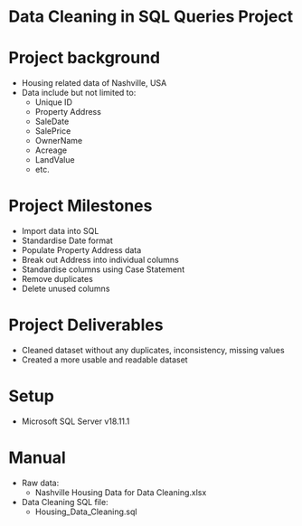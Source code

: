 # Data Cleaning in SQL Queries Project

# Project background

- Housing related data of Nashville, USA
- Data include but not limited to:
  - Unique ID
  - Property Address
  - SaleDate
  - SalePrice
  - OwnerName
  - Acreage
  - LandValue
  - etc.

# Project Milestones

- Import data into SQL
- Standardise Date format
- Populate Property Address data
- Break out Address into individual columns
- Standardise columns using Case Statement
- Remove duplicates
- Delete unused columns

# Project Deliverables

- Cleaned dataset without any duplicates, inconsistency, missing values
- Created a more usable and readable dataset

# Setup

- Microsoft SQL Server v18.11.1

# Manual

- Raw data:
  - Nashville Housing Data for Data Cleaning.xlsx
- Data Cleaning SQL file:
  - Housing_Data_Cleaning.sql
